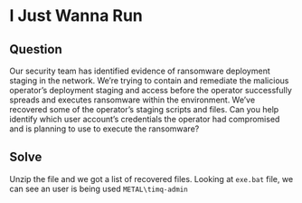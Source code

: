 # I Just Wanna Run

## Question
Our security team has identified evidence of ransomware deployment staging in the network. We’re trying to contain and remediate the malicious operator’s deployment staging and access before the operator successfully spreads and executes ransomware within the environment. We’ve recovered some of the operator’s staging scripts and files. Can you help identify which user account’s credentials the operator had compromised and is planning to use to execute the ransomware?

## Solve
Unzip the file and we got a list of recovered files. Looking at `exe.bat` file, we can see an user is being used `METAL\timq-admin`